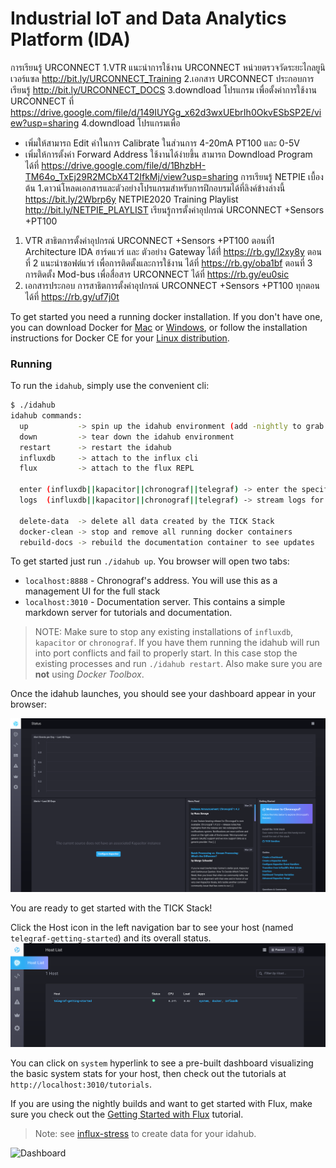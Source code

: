 # Industrial IoT and Data Analytics Platform (IDA)

การเรียนรู้ URCONNECT
1.VTR แนะนำการใช้งาน URCONNECT
หน่วยตรวจวัดระยะไกลยูนิเวอร์แซล
http://bit.ly/URCONNECT_Training
2.เอกสาร URCONNECT ประกอบการเรียนรู้
http://bit.ly/URCONNECT_DOCS
3.downdload โปรแกรม เพื่อตั้งค่าการใช้งาน URCONNECT ที่ https://drive.google.com/file/d/149IUYGg_x62d3wxUEbrIh0OkvESbSP2E/view?usp=sharing
4.downdload โปรแกรมเพื่อ
- เพิ่มให้สามารถ Edit ค่าในการ Calibrate ในส่วนการ 4-20mA PT100 และ 0-5V
- เพิ่มให้การตั้งค่า Forward Address ใช้งานได้ง่ายขึ้น สามารถ Downdload Program ได้ที่ https://drive.google.com/file/d/1BhzbH-TM64o_TxEj29R2MCbX4T2IfkMj/view?usp=sharing
การเรียนรู้ NETPIE เบื้องต้น
1.ดาวน์โหลดเอกสารและตัวอย่างโปรแกรมสำหรับการฝึกอบรมได้ที่ลิงค์ข้างล่างนี้
https://bit.ly/2Wbrp6y
NETPIE2020 Training Playlist http://bit.ly/NETPIE_PLAYLIST
เรียนรู้การตั้งค่าอุปกรณ์ URCONNECT +Sensors +PT100
1. VTR สาธิตการตั้งค่าอุปกรณ์ URCONNECT +Sensors +PT100
ตอนที่1 Architecture IDA ฮาร์ดแวร์ และ ตัวอย่าง Gateway ได้ที่่ https://rb.gy/l2xy8y
ตอนที่ 2 แนะนำซอฟต์แวร์ เพื่อการติดตั้งและการใช้งาน ได้ที่ https://rb.gy/oba1bf
ตอนที่ 3 การติดตั้ง Mod-bus เพื่อสื่อสาร URCONNECT ได้ที่ https://rb.gy/eu0sic
2. เอกสารประกอบ การสาธิตการตั้งค่าอุปกรณ์ URCONNECT +Sensors +PT100 ทุกตอนได้ที่ https://rb.gy/uf7j0t

To get started you need a running docker installation. If you don't have one, you can download Docker for [Mac](https://www.docker.com/docker-mac) or [Windows](https://www.docker.com/docker-windows), or follow the installation instructions for Docker CE for your [Linux distribution](https://docs.docker.com/engine/installation/#server).

### Running

To run the `idahub`, simply use the convenient cli:

```bash
$ ./idahub
idahub commands:
  up           -> spin up the idahub environment (add -nightly to grab the latest nightly builds of InfluxDB and Chronograf)
  down         -> tear down the idahub environment
  restart      -> restart the idahub
  influxdb     -> attach to the influx cli
  flux         -> attach to the flux REPL

  enter (influxdb||kapacitor||chronograf||telegraf) -> enter the specified container
  logs  (influxdb||kapacitor||chronograf||telegraf) -> stream logs for the specified container

  delete-data  -> delete all data created by the TICK Stack
  docker-clean -> stop and remove all running docker containers
  rebuild-docs -> rebuild the documentation container to see updates
```

To get started just run `./idahub up`. You browser will open two tabs:

- `localhost:8888` - Chronograf's address. You will use this as a management UI for the full stack
- `localhost:3010` - Documentation server. This contains a simple markdown server for tutorials and documentation.

> NOTE: Make sure to stop any existing installations of `influxdb`, `kapacitor` or `chronograf`. If you have them running the idahub will run into port conflicts and fail to properly start. In this case stop the existing processes and run `./idahub restart`. Also make sure you are **not** using _Docker Toolbox_.

Once the idahub launches, you should see your dashboard appear in your browser:

![Dashboard](./documentation/static/images/landing-page.png)

You are ready to get started with the TICK Stack!

Click the Host icon in the left navigation bar to see your host (named `telegraf-getting-started`) and its overall status.
![Host List](./documentation/static/images/host-list.png)

You can click on `system` hyperlink to see a pre-built dashboard visualizing the basic system stats for your
host, then check out the tutorials at `http://localhost:3010/tutorials`.

If you are using the nightly builds and want to get started with Flux, make sure you check out the [Getting Started with Flux](./documentation/static/tutorials/flux-getting-started.md) tutorial.

> Note: see [influx-stress](https://github.com/influxdata/influx-stress) to create data for your idahub.

![Dashboard](./documentation/static/images/idahub-dashboard.png)
